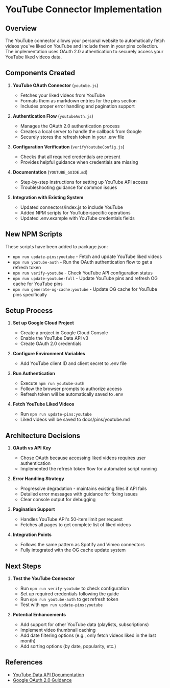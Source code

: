 # YouTube Connector Implementation

## Overview

The YouTube connector allows your personal website to automatically fetch videos you've liked on YouTube and include them in your pins collection. The implementation uses OAuth 2.0 authentication to securely access your YouTube liked videos data.

## Components Created

1. **YouTube OAuth Connector** (`youtube.js`)
   - Fetches your liked videos from YouTube
   - Formats them as markdown entries for the pins section
   - Includes proper error handling and pagination support

2. **Authentication Flow** (`youtubeAuth.js`) 
   - Manages the OAuth 2.0 authentication process
   - Creates a local server to handle the callback from Google
   - Securely stores the refresh token in your .env file

3. **Configuration Verification** (`verifyYoutubeConfig.js`)
   - Checks that all required credentials are present
   - Provides helpful guidance when credentials are missing

4. **Documentation** (`YOUTUBE_GUIDE.md`)
   - Step-by-step instructions for setting up YouTube API access
   - Troubleshooting guidance for common issues

5. **Integration with Existing System**
   - Updated connectors/index.js to include YouTube
   - Added NPM scripts for YouTube-specific operations
   - Updated .env.example with YouTube credentials fields

## New NPM Scripts

These scripts have been added to package.json:

- `npm run update-pins:youtube` - Fetch and update YouTube liked videos
- `npm run youtube-auth` - Run the OAuth authentication flow to get a refresh token
- `npm run verify-youtube` - Check YouTube API configuration status
- `npm run update-youtube-full` - Update YouTube pins and refresh OG cache for YouTube pins
- `npm run generate-og-cache:youtube` - Update OG cache for YouTube pins specifically

## Setup Process

1. **Set up Google Cloud Project**
   - Create a project in Google Cloud Console
   - Enable the YouTube Data API v3
   - Create OAuth 2.0 credentials

2. **Configure Environment Variables**
   - Add YouTube client ID and client secret to .env file

3. **Run Authentication**
   - Execute `npm run youtube-auth`
   - Follow the browser prompts to authorize access
   - Refresh token will be automatically saved to .env

4. **Fetch YouTube Liked Videos**
   - Run `npm run update-pins:youtube`
   - Liked videos will be saved to docs/pins/youtube.md

## Architecture Decisions

1. **OAuth vs API Key**
   - Chose OAuth because accessing liked videos requires user authentication
   - Implemented the refresh token flow for automated script running

2. **Error Handling Strategy**
   - Progressive degradation - maintains existing files if API fails
   - Detailed error messages with guidance for fixing issues
   - Clear console output for debugging

3. **Pagination Support**
   - Handles YouTube API's 50-item limit per request
   - Fetches all pages to get complete list of liked videos

4. **Integration Points**
   - Follows the same pattern as Spotify and Vimeo connectors
   - Fully integrated with the OG cache update system

## Next Steps

1. **Test the YouTube Connector**
   - Run `npm run verify-youtube` to check configuration
   - Set up required credentials following the guide
   - Run `npm run youtube-auth` to get refresh token
   - Test with `npm run update-pins:youtube`

2. **Potential Enhancements**
   - Add support for other YouTube data (playlists, subscriptions)
   - Implement video thumbnail caching
   - Add date filtering options (e.g., only fetch videos liked in the last month)
   - Add sorting options (by date, popularity, etc.)

## References

- [YouTube Data API Documentation](https://developers.google.com/youtube/v3/docs)
- [Google OAuth 2.0 Guidance](https://developers.google.com/identity/protocols/oauth2)
